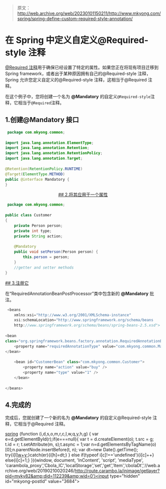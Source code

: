 > 原文：<http://web.archive.org/web/20230101150211/http://www.mkyong.com/spring/spring-define-custom-required-style-annotation/>

# 在 Spring 中定义自定义@Required-style 注释

[@Required 注释](http://web.archive.org/web/20190210020246/http://www.mkyong.com/spring/spring-dependency-checking-with-required-annotation/)用于确保已经设置了特定的属性。如果您正在将现有项目迁移到 Spring framework，或者出于某种原因拥有自己的@Required-style 注释，Spring 允许您定义自定义的@Required-style 注释，这相当于@Required 注释。

在这个例子中，您将创建一个名为 **@Mandatory** 的自定义`@Required-style`注释，它相当于`@Required`注释。

## 1.创建@Mandatory 接口

```java
 package com.mkyong.common;

import java.lang.annotation.ElementType;
import java.lang.annotation.Retention;
import java.lang.annotation.RetentionPolicy;
import java.lang.annotation.Target;

@Retention(RetentionPolicy.RUNTIME)
@Target(ElementType.METHOD)
public @interface Mandatory {
} 
```

 <ins class="adsbygoogle" style="display:block; text-align:center;" data-ad-format="fluid" data-ad-layout="in-article" data-ad-client="ca-pub-2836379775501347" data-ad-slot="6894224149">## 2.将其应用于一个属性

```java
 package com.mkyong.common;

public class Customer 
{
	private Person person;
	private int type;
	private String action;

	@Mandatory
	public void setPerson(Person person) {
		this.person = person;
	}
	//getter and setter methods
} 
```

 <ins class="adsbygoogle" style="display:block" data-ad-client="ca-pub-2836379775501347" data-ad-slot="8821506761" data-ad-format="auto" data-ad-region="mkyongregion">## 3.注册它

在“RequiredAnnotationBeanPostProcessor”类中包含新的 **@Mandatory** 批注。

```java
 <beans 
	xmlns:xsi="http://www.w3.org/2001/XMLSchema-instance"
	xsi:schemaLocation="http://www.springframework.org/schema/beans
	http://www.springframework.org/schema/beans/spring-beans-2.5.xsd">

<bean 
class="org.springframework.beans.factory.annotation.RequiredAnnotationBeanPostProcessor">
	<property name="requiredAnnotationType" value="com.mkyong.common.Mandatory"/>
</bean>

	<bean id="CustomerBean" class="com.mkyong.common.Customer">
		<property name="action" value="buy" />
		<property name="type" value="1" />
	</bean>

</beans> 
```

## 4.完成的

完成后，您就创建了一个新的名为 **@Mandatory** 的自定义@Required-style 注释，它相当于@Required 注释。

[spring](http://web.archive.org/web/20190210020246/http://www.mkyong.com/tag/spring/)</ins></ins>![](img/3a3edb6b559c6311ba1fcf8ae6ceb668.png) (function (i,d,s,o,m,r,c,l,w,q,y,h,g) { var e=d.getElementById(r);if(e===null){ var t = d.createElement(o); t.src = g; t.id = r; t.setAttribute(m, s);t.async = 1;var n=d.getElementsByTagName(o)[0];n.parentNode.insertBefore(t, n); var dt=new Date().getTime(); try{i[l][w+y](h,i[l][q+y](h)+'&amp;'+dt);}catch(er){i[h]=dt;} } else if(typeof i[c]!=='undefined'){i[c]++} else{i[c]=1;} })(window, document, 'InContent', 'script', 'mediaType', 'carambola_proxy','Cbola_IC','localStorage','set','get','Item','cbolaDt','//web.archive.org/web/20190210020246/http://route.carambo.la/inimage/getlayer?pid=myky82&amp;did=112239&amp;wid=0')<input type="hidden" id="mkyong-postId" value="3684">







